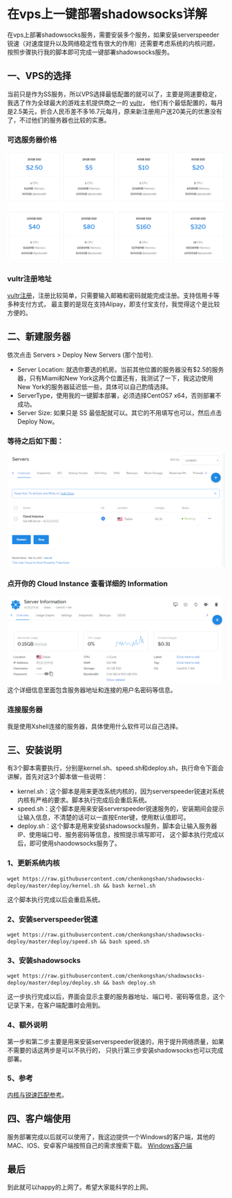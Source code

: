 # 在vps上一键部署shadowsocks详解
在vps上部署shadowsocks服务，需要安装多个服务，如果安装serverspeeder锐速（对速度提升以及网络稳定性有很大的作用）还需要考虑系统的内核问题，
按照步骤执行我的脚本即可完成一键部署shadowsocks服务。
## 一、VPS的选择
当前只是作为SS服务，所以VPS选择最低配置的就可以了，主要是网速要稳定，我选了作为全球最大的游戏主机提供商之一的 [vultr](https://www.vultr.com/?ref=7261247)，
他们有个最低配置的，每月是2.5美元，折合人民币差不多16.7元每月，原来新注册用户送20美元的优惠没有了，不过他们的服务器也比较的实惠。
### 可选服务器价格
![servers.png](/images/servers.png "servers.png")
### vultr注册地址
[vultr注册](https://www.vultr.com/?ref=7261247)，注册比较简单，只需要输入邮箱和密码就能完成注册。支持信用卡等多种支付方式，
最主要的是现在支持Alipay，即支付宝支付，我觉得这个是比较方便的。
## 二、新建服务器
依次点击 Servers > Deploy New Servers (那个加号).
* Server Location: 就选你要选的机房。当前其他位置的服务器没有$2.5的服务器，只有Miami和New York这两个位置还有，我测试了一下，我这边使用New York的服务器延迟低一些，具体可以自己酌情选择。
* ServerType，使用我的一键脚本部署，必须选择CentOS7 x64，否则部署不成功。
* Server Size: 如果只是 SS 最低配就可以。其它的不用填写也可以，然后点击Deploy Now。
### 等待之后如下图：
![server-list.png](/images/server-list.png "server-list.png")
### 点开你的 Cloud Instance 查看详细的 Information
![server-detail.png](/images/server-detail.png)  
这个详细信息里面包含服务器地址和连接的用户名密码等信息。
### 连接服务器
我是使用Xshell连接的服务器，具体使用什么软件可以自己选择。
## 三、安装说明
有3个脚本需要执行，分别是kernel.sh、speed.sh和deploy.sh，执行命令下面会讲解，首先对这3个脚本做一些说明：
* kernel.sh：这个脚本是用来更改系统内核的，因为serverspeeder锐速对系统内核有严格的要求。脚本执行完成后会重启系统。
* speed.sh：这个脚本是用来安装serverspeeder锐速服务的，安装期间会提示让输入信息，不清楚的话可以一直按Enter键，使用默认值即可。
* deploy.sh：这个脚本是用来安装shadowsocks服务，脚本会让输入服务器IP、使用端口号、服务密码等信息，按照提示填写即可，
    这个脚本执行完成以后，即可使用shaodowsocks服务了。
### 1、更新系统内核
    wget https://raw.githubusercontent.com/chenkongshan/shadowsocks-deploy/master/deploy/kernel.sh && bash kernel.sh
这个脚本执行完成以后会重启系统。
### 2、安装serverspeeder锐速
    wget https://raw.githubusercontent.com/chenkongshan/shadowsocks-deploy/master/deploy/speed.sh && bash speed.sh
### 3、安装shadowsocks
    wget https://raw.githubusercontent.com/chenkongshan/shadowsocks-deploy/master/deploy/deploy.sh && bash deploy.sh
这一步执行完成以后，界面会显示主要的服务器地址、端口号、密码等信息，这个记录下来，在客户端配置时会用到。
### 4、额外说明
第一步和第二步主要是用来安装serverspeeder锐速的，用于提升网络质量，如果不需要的话这两步是可以不执行的，
    只执行第三步安装shadowsocks也可以完成部署。
### 5、参考
[内核与锐速匹配参考](https://github.com/0oVicero0/serverSpeeder_kernel)。
## 四、客户端使用
服务部署完成以后就可以使用了，我这边提供一个Windows的客户端，其他的MAC、IOS、安卓客户端按照自己的需求搜索下载。
[Windows客户端](https://raw.githubusercontent.com/chenkongshan/shadowsocks-deploy/master/client/Shadowsocks-4.0.6.zip)
   
## 最后
到此就可以happy的上网了。希望大家能科学的上网。